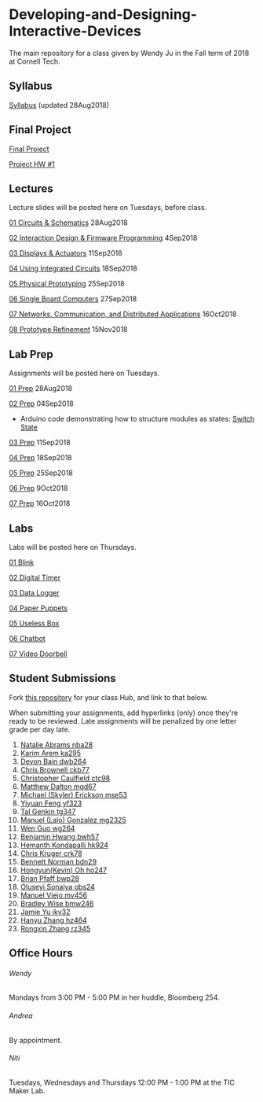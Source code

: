 # Developing-and-Designing-Interactive-Devices
The main repository for a class given by Wendy Ju in the Fall term of 2018 at Cornell Tech.

## Syllabus
[Syllabus](https://github.com/FAR-Lab/Developing-and-Designing-Interactive-Devices/blob/2018Fall/Syllabus_Fall18.pdf) (updated 28Aug2018)

## Final Project

[Final Project](https://github.com/FAR-Lab/Developing-and-Designing-Interactive-Devices/wiki/Final-Project)

[Project HW #1](https://github.com/FAR-Lab/Developing-and-Designing-Interactive-Devices/wiki/Final-Project,-HW-%231)

## Lectures
Lecture slides will be posted here on Tuesdays, before class.

[01 Circuits & Schematics](https://github.com/FAR-Lab/Developing-and-Designing-Interactive-Devices/blob/2018Fall/Slides/01%20Circuits%20%26%20Schematics.pdf) 28Aug2018

[02 Interaction Design & Firmware Programming](https://github.com/FAR-Lab/Developing-and-Designing-Interactive-Devices/blob/2018Fall/Slides/02%20Interaction%20Design%20Firmware%20Programming.key.pdf) 4Sep2018

[03 Displays & Actuators](https://github.com/FAR-Lab/Developing-and-Designing-Interactive-Devices/blob/2018Fall/Slides/03DisplaysActuators.pdf) 11Sep2018

[04 Using Integrated Circuits](https://github.com/FAR-Lab/Developing-and-Designing-Interactive-Devices/blob/2018Fall/Slides/04UsingICs.pdf) 18Sep2018

[05 Physical Prototyping](https://github.com/FAR-Lab/Developing-and-Designing-Interactive-Devices/blob/2018Fall/Slides/05%20Physical%20Prototyping.pdf) 25Sep2018

[06 Single Board Computers](https://github.com/FAR-Lab/Developing-and-Designing-Interactive-Devices/blob/2018Fall/Slides/06SingleBoardComputers.key.pdf) 27Sep2018

[07 Networks, Communication, and Distributed Applications](https://github.com/FAR-Lab/Developing-and-Designing-Interactive-Devices/blob/2018Fall/Slides/07Networks-Communication-DistributedApps.pdf) 16Oct2018

[08 Prototype Refinement](https://github.com/FAR-Lab/Developing-and-Designing-Interactive-Devices/blob/2018Fall/Slides/08Prototype-Refinement.pdf) 15Nov2018


## Lab Prep 
Assignments will be posted here on Tuesdays.

[01 Prep](https://github.com/FAR-Lab/Developing-and-Designing-Interactive-Devices/wiki/preLab-01) 28Aug2018

[02 Prep](https://github.com/FAR-Lab/Developing-and-Designing-Interactive-Devices/wiki/preLab-02) 04Sep2018
  * Arduino code demonstrating how to structure modules as states: [Switch State ](https://github.com/FAR-Lab/Developing-and-Designing-Interactive-Devices/blob/docs/switchState.zip)

[03 Prep](https://github.com/FAR-Lab/Developing-and-Designing-Interactive-Devices/wiki/preLab-03) 11Sep2018

[04 Prep](https://github.com/FAR-Lab/Developing-and-Designing-Interactive-Devices/wiki/preLab-04) 18Sep2018

[05 Prep](https://github.com/FAR-Lab/Developing-and-Designing-Interactive-Devices/wiki/preLab-05) 25Sep2018

[06 Prep](https://github.com/FAR-Lab/Developing-and-Designing-Interactive-Devices/wiki/preLab-06) 9Oct2018

[07 Prep](https://github.com/FAR-Lab/Developing-and-Designing-Interactive-Devices/wiki/preLab-07) 16Oct2018

## Labs
Labs will be posted here on Thursdays.

[01 Blink](https://github.com/FAR-Lab/Developing-and-Designing-Interactive-Devices/wiki/Lab-01)
<!---1. [Lab #1](https://github.com/FAR-Lab/Developing-and-Designing-Interactive-Devices/wiki/Lab-%231)-->
[02 Digital Timer](https://github.com/FAR-Lab/Developing-and-Designing-Interactive-Devices/wiki/Lab-02)

[03 Data Logger](https://github.com/FAR-Lab/Developing-and-Designing-Interactive-Devices/wiki/Lab-03)

[04 Paper Puppets](https://github.com/FAR-Lab/Developing-and-Designing-Interactive-Devices/wiki/Lab-04)

[05 Useless Box](https://github.com/FAR-Lab/Developing-and-Designing-Interactive-Devices/wiki/Lab-05)

[06 Chatbot](https://github.com/FAR-Lab/Developing-and-Designing-Interactive-Devices/wiki/Lab-06)

[07 Video Doorbell](https://github.com/FAR-Lab/Developing-and-Designing-Interactive-Devices/wiki/Lab-07)


<!---%3. [Lab #3](https://github.com/FAR-Lab/Developing-and-Designing-Interactive-Devices/wiki/Lab3-Laser-Cutting-and-3d-Printing)
%4. [Lab #4](https://github.com/FAR-Lab/Developing-and-Designing-Interactive-Devices/wiki/Lab-%234)-->

## Student Submissions
Fork [this repository](https://github.com/FAR-Lab/Interactive-Lab-Hub) for your class Hub, and link to that below.

When submitting your assignments, add hyperlinks (only) once they're ready to be reviewed. Late assignments will be penalized by one letter grade per day late.

1.	[	Natalie	Abrams	nba28	](	https://github.com/nabrams/interactive	)
1.	[	Karim	Arem	ka295	](	https://github.com/wario123/Interactive-Devices	)
1.	[	Devon	Bain	dwb264	](	https://github.com/dwb264/interactive-devices	)
1.	[	Chris	Brownell	ckb77	](	https://github.com/chrisbrownell/interactive	)
1.	[	Christopher	Caulfield	ctc98	](	https://github.com/ctcaulfield/Interactive-Lab-Hub	)
1.	[	Matthew	Dalton	mgd67	](	https://github.com/MattD18/Interactive-Lab-Hub	)
1.	[	Michael (Skyler)	Erickson	mse53	](	https://github.com/skyler1253/Interactive-Lab-Hub	)
1.	[	Yiyuan	Feng	yf323	](	https://github.com/Yiyuan7/Interactive-Lab-Hub	)
1.	[	Tal	Genkin	tg347	](	https://github.com/TalGenkin/Interactive--Device-Design	)
1.	[	Manuel (Lalo)	Gonzalez	mg2325	](	https://github.com/lalogf/designing-interactive-devices	)
1.	[	Wen	Guo	wg264	](	https://github.com/gw3218/Interactive-Lab-Hub	)
1.	[	Benjamin	Hwang	bwh57	](	https://github.com/bhwan1118/Interactive-Lab-Hub	)
1.	[	Hemanth	Kondapalli	hk924	](	https://github.com/hemanthk92/Interactive-Lab-Hub	)
1.	[	Chris	Kruger	crk78	](	https://github.com/ckruger0/Interactive-Lab-Hub	)
1.	[	Bennett	Norman	bdn29	](	https://github.com/bendnorman/Developing-and-Designing-Interactive-Devices-Hub	)
1.	[	Hongyun(Kevin)	Oh	ho247	](	https://github.com/contactkoh/interactive/	)
1.	[	Brian	Pfaff	bwp28	](	https://github.com/bripfaff/Interactive-Devices	)
1.	[	Oluseyi	Sonaiya	obs24	](	https://github.com/oluseyi/CT-InteractiveDevices	)
1.	[	Manuel	Viejo	mv456	](	https://github.com/mviejo33/Interactive-Lab-Hub	)
1.	[	Bradley	Wise	bmw246	](	https://github.com/bmwise14/Interactive-Lab-Hub	)
1.	[	Jamie	Yu	jky32	](	https://github.com/jamiekimyu/Interactive-Lab-Hub	)
1.	[	Hanyu 	Zhang	hz464	](	https://github.com/PGhzhang/Interactive-Lab-Hub	)
1.	[	Rongxin	Zhang	rz345	](	https://github.com/RongxinZhang/interactive-device	)

<!--- 1.	[	Christophe	Rimann	cjr268	](	https://github.com/infobiac/Interactive-Lab-Hub	) -->


## Office Hours
###### Wendy
Mondays from 3:00 PM - 5:00 PM in her huddle, Bloomberg 254. 

###### Andrea
By appointment.

###### Niti
Tuesdays, Wednesdays and Thursdays 12:00 PM - 1:00 PM at the TIC Maker Lab. 

